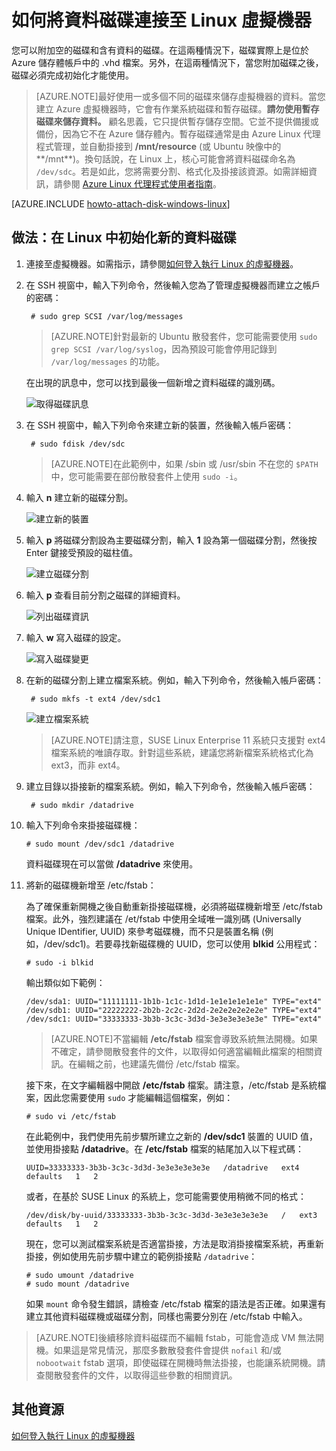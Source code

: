 <properties
	pageTitle="將磁碟附加至在 Azure 中執行 Linux 的虛擬機器"
	description="了解如何將資料磁碟附加至 Azure 虛擬機器，並初始化磁碟以便開始使用。"
	services="virtual-machines"
	documentationCenter=""
	authors="KBDAzure"
	manager="timlt"
	editor="tysonn"/>

<tags
	ms.service="virtual-machines"
	ms.workload="infrastructure-services"
	ms.tgt_pltfrm="vm-linux"
	ms.devlang="na"
	ms.topic="article"
	ms.date="05/29/2015"
	ms.author="kathydav"/>

# 如何將資料磁碟連接至 Linux 虛擬機器

您可以附加空的磁碟和含有資料的磁碟。在這兩種情況下，磁碟實際上是位於 Azure 儲存體帳戶中的 .vhd 檔案。另外，在這兩種情況下，當您附加磁碟之後，磁碟必須完成初始化才能使用。

> [AZURE.NOTE]最好使用一或多個不同的磁碟來儲存虛擬機器的資料。當您建立 Azure 虛擬機器時，它會有作業系統磁碟和暫存磁碟。**請勿使用暫存磁碟來儲存資料。** 顧名思義，它只提供暫存儲存空間。它並不提供備援或備份，因為它不在 Azure 儲存體內。暫存磁碟通常是由 Azure Linux 代理程式管理，並自動掛接到 **/mnt/resource** (或 Ubuntu 映像中的**/mnt**)。換句話說，在 Linux 上，核心可能會將資料磁碟命名為 `/dev/sdc`。若是如此，您將需要分割、格式化及掛接該資源。如需詳細資訊，請參閱 [Azure Linux 代理程式使用者指南][Agent]。

[AZURE.INCLUDE [howto-attach-disk-windows-linux](../../includes/howto-attach-disk-windows-linux.md)]

## 做法：在 Linux 中初始化新的資料磁碟

1. 連接至虛擬機器。如需指示，請參閱[如何登入執行 Linux 的虛擬機器][Logon]。



2. 在 SSH 視窗中，輸入下列命令，然後輸入您為了管理虛擬機器而建立之帳戶的密碼：

		# sudo grep SCSI /var/log/messages

	>[AZURE.NOTE]針對最新的 Ubuntu 散發套件，您可能需要使用 `sudo grep SCSI /var/log/syslog`，因為預設可能會停用記錄到 `/var/log/messages` 的功能。

	在出現的訊息中，您可以找到最後一個新增之資料磁碟的識別碼。



	![取得磁碟訊息](./media/virtual-machines-linux-how-to-attach-disk/DiskMessages.png)



3. 在 SSH 視窗中，輸入下列命令來建立新的裝置，然後輸入帳戶密碼：

		# sudo fdisk /dev/sdc

	>[AZURE.NOTE]在此範例中，如果 /sbin 或 /usr/sbin 不在您的 `$PATH` 中，您可能需要在部份散發套件上使用 `sudo -i`。


4. 輸入 **n** 建立新的磁碟分割。


	![建立新的裝置](./media/virtual-machines-linux-how-to-attach-disk/DiskPartition.png)

5. 輸入 **p** 將磁碟分割設為主要磁碟分割，輸入 **1** 設為第一個磁碟分割，然後按 Enter 鍵接受預設的磁柱值。


	![建立磁碟分割](./media/virtual-machines-linux-how-to-attach-disk/DiskCylinder.png)



6. 輸入 **p** 查看目前分割之磁碟的詳細資料。


	![列出磁碟資訊](./media/virtual-machines-linux-how-to-attach-disk/DiskInfo.png)



7. 輸入 **w** 寫入磁碟的設定。


	![寫入磁碟變更](./media/virtual-machines-linux-how-to-attach-disk/DiskWrite.png)

8. 在新的磁碟分割上建立檔案系統。例如，輸入下列命令，然後輸入帳戶密碼：

		# sudo mkfs -t ext4 /dev/sdc1

	![建立檔案系統](./media/virtual-machines-linux-how-to-attach-disk/DiskFileSystem.png)

	>[AZURE.NOTE]請注意，SUSE Linux Enterprise 11 系統只支援對 ext4 檔案系統的唯讀存取。針對這些系統，建議您將新檔案系統格式化為 ext3，而非 ext4。


9. 建立目錄以掛接新的檔案系統。例如，輸入下列命令，然後輸入帳戶密碼：

		# sudo mkdir /datadrive


10. 輸入下列命令來掛接磁碟機：

		# sudo mount /dev/sdc1 /datadrive

	資料磁碟現在可以當做 **/datadrive** 來使用。


11. 將新的磁碟機新增至 /etc/fstab：

	為了確保重新開機之後自動重新掛接磁碟機，必須將磁碟機新增至 /etc/fstab 檔案。此外，強烈建議在 /et/fstab 中使用全域唯一識別碼 (Universally Unique IDentifier, UUID) 來參考磁碟機，而不只是裝置名稱 (例如，/dev/sdc1)。若要尋找新磁碟機的 UUID，您可以使用 **blkid** 公用程式：

		# sudo -i blkid

	輸出類似如下範例：

		/dev/sda1: UUID="11111111-1b1b-1c1c-1d1d-1e1e1e1e1e1e" TYPE="ext4"
		/dev/sdb1: UUID="22222222-2b2b-2c2c-2d2d-2e2e2e2e2e2e" TYPE="ext4"
		/dev/sdc1: UUID="33333333-3b3b-3c3c-3d3d-3e3e3e3e3e3e" TYPE="ext4"


	>[AZURE.NOTE]不當編輯 **/etc/fstab** 檔案會導致系統無法開機。如果不確定，請參閱散發套件的文件，以取得如何適當編輯此檔案的相關資訊。在編輯之前，也建議先備份 /etc/fstab 檔案。

	接下來，在文字編輯器中開啟 **/etc/fstab** 檔案。請注意，/etc/fstab 是系統檔案，因此您需要使用 `sudo` 才能編輯這個檔案，例如：

		# sudo vi /etc/fstab

	在此範例中，我們使用先前步驟所建立之新的 **/dev/sdc1** 裝置的 UUID 值，並使用掛接點 **/datadrive**。在 **/etc/fstab** 檔案的結尾加入以下程式碼：

		UUID=33333333-3b3b-3c3c-3d3d-3e3e3e3e3e3e   /datadrive   ext4   defaults   1   2

	或者，在基於 SUSE Linux 的系統上，您可能需要使用稍微不同的格式：

		/dev/disk/by-uuid/33333333-3b3b-3c3c-3d3d-3e3e3e3e3e3e   /   ext3   defaults   1   2

	現在，您可以測試檔案系統是否適當掛接，方法是取消掛接檔案系統，再重新掛接，例如使用先前步驟中建立的範例掛接點 `/datadrive`：

		# sudo umount /datadrive
		# sudo mount /datadrive

	如果 `mount` 命令發生錯誤，請檢查 /etc/fstab 檔案的語法是否正確。如果還有建立其他資料磁碟機或磁碟分割，同樣也需要分別在 /etc/fstab 中輸入。


>[AZURE.NOTE]後續移除資料磁碟而不編輯 fstab，可能會造成 VM 無法開機。如果這是常見情況，那麼多數散發套件會提供 `nofail` 和/或 `nobootwait` fstab 選項，即使磁碟在開機時無法掛接，也能讓系統開機。請查閱散發套件的文件，以取得這些參數的相關資訊。

## 其他資源
[如何登入執行 Linux 的虛擬機器][Logon]


<!--Link references-->
[Agent]: virtual-machines-linux-agent-user-guide.md
[Logon]: virtual-machines-linux-how-to-log-on.md
 

<!---HONumber=58-->